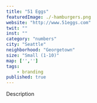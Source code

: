 ```yaml
---
title: "51 Eggs"
featuredImage: ./-hamburgers.png
website: "http://www.51eggs.com"
twit: ""
inst: ""
category: "numbers"
city: "Seattle"
neighborhood: "Georgetown"
size: "Small (1-10)"
map: ['','']
tags:
    - branding
published: true
---
```


Description
